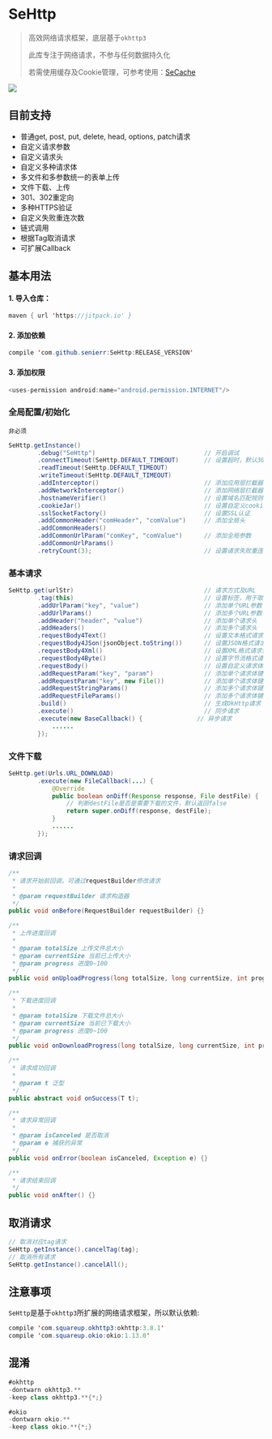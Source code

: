 # SeHttp

> 高效网络请求框架，底层基于`okhttp3`
>
> 此库专注于网络请求，不参与任何数据持久化
>
> 若需使用缓存及Cookie管理，可参考使用：[SeCache](https://github.com/senierr/SeCache)

[![](https://jitpack.io/v/senierr/SeHttp.svg)](https://jitpack.io/#senierr/SeHttp)

## 目前支持
* 普通get, post, put, delete, head, options, patch请求
* 自定义请求参数
* 自定义请求头
* 自定义多种请求体
* 多文件和多参数统一的表单上传
* 文件下载、上传
* 301、302重定向
* 多种HTTPS验证
* 自定义失败重连次数
* 链式调用
* 根据Tag取消请求
* 可扩展Callback

## 基本用法

#### 1. 导入仓库：

```java
maven { url 'https://jitpack.io' }
```

#### 2. 添加依赖

```java
compile 'com.github.senierr:SeHttp:RELEASE_VERSION'
```

#### 3. 添加权限

```java
<uses-permission android:name="android.permission.INTERNET"/>
```

### 全局配置/初始化

`非必须`

```java
SeHttp.getInstance()
        .debug("SeHttp")                              // 开启调试
        .connectTimeout(SeHttp.DEFAULT_TIMEOUT)       // 设置超时，默认30秒
        .readTimeout(SeHttp.DEFAULT_TIMEOUT)
        .writeTimeout(SeHttp.DEFAULT_TIMEOUT)
        .addInterceptor()                             // 添加应用层拦截器
        .addNetworkInterceptor()                      // 添加网络层拦截器
        .hostnameVerifier()                           // 设置域名匹配规则
        .cookieJar()                                  // 设置自定义cookie管理
        .sslSocketFactory()                           // 设置SSL认证
        .addCommonHeader("comHeader", "comValue")     // 添加全局头
        .addCommonHeaders()
        .addCommonUrlParam("comKey", "comValue")      // 添加全局参数
        .addCommonUrlParams()
        .retryCount(3);                               // 设置请求失败重连次数，默认不重连（0次）
```

### 基本请求

```java
SeHttp.get(urlStr)                                    // 请求方式及URL
        .tag(this)                                    // 设置标签，用于取消请求
        .addUrlParam("key", "value")                  // 添加单个URL参数
        .addUrlParams()                               // 添加多个URL参数
        .addHeader("header", "value")                 // 添加单个请求头
        .addHeaders()                                 // 添加多个请求头
        .requestBody4Text()                           // 设置文本格式请求体
        .requestBody4JSon(jsonObject.toString())      // 设置JSON格式请求体
        .requestBody4Xml()                            // 设置XML格式请求体
        .requestBody4Byte()                           // 设置字节流格式请求提
        .requestBody()                                // 设置自定义请求体
        .addRequestParam("key", "param")              // 添加单个请求体键值对（字符串）
        .addRequestParam("key", new File())           // 添加单个请求体键值对（文件）
        .addRequestStringParams()                     // 添加多个请求体键值对（字符串）
        .addRequestFileParams()                       // 添加多个请求体键值对（文件）
        .build()                                      // 生成OkHttp请求
        .execute()                                    // 同步请求
        .execute(new BaseCallback() {               // 异步请求
            ......
        });
```

### 文件下载

```java
SeHttp.get(Urls.URL_DOWNLOAD)
        .execute(new FileCallback(...) {
            @Override
            public boolean onDiff(Response response, File destFile) {
                // 判断destFile是否是需要下载的文件，默认返回false
                return super.onDiff(response, destFile);
            }
            ......
        });
```

### 请求回调

```java
/**
 * 请求开始前回调，可通过requestBuilder修改请求
 *
 * @param requestBuilder 请求构造器
 */
public void onBefore(RequestBuilder requestBuilder) {}

/**
 * 上传进度回调
 *
 * @param totalSize 上传文件总大小
 * @param currentSize 当前已上传大小
 * @param progress 进度0~100
 */
public void onUploadProgress(long totalSize, long currentSize, int progress) {}

/**
 * 下载进度回调
 *
 * @param totalSize 下载文件总大小
 * @param currentSize 当前已下载大小
 * @param progress 进度0~100
 */
public void onDownloadProgress(long totalSize, long currentSize, int progress) {}

/**
 * 请求成功回调
 *
 * @param t 泛型
 */
public abstract void onSuccess(T t);

/**
 * 请求异常回调
 *
 * @param isCanceled 是否取消
 * @param e 捕获的异常
 */
public void onError(boolean isCanceled, Exception e) {}

/**
 * 请求结束回调
 */
public void onAfter() {}
```

## 取消请求

```java
// 取消对应tag请求
SeHttp.getInstance().cancelTag(tag);
// 取消所有请求
SeHttp.getInstance().cancelAll();
```

## 注意事项

`SeHttp`是基于`okhttp3`所扩展的网络请求框架，所以默认依赖:

```java
compile 'com.squareup.okhttp3:okhttp:3.8.1'
compile 'com.squareup.okio:okio:1.13.0'
```

## 混淆

```java
#okhttp
-dontwarn okhttp3.**
-keep class okhttp3.**{*;}

#okio
-dontwarn okio.**
-keep class okio.**{*;}
```
